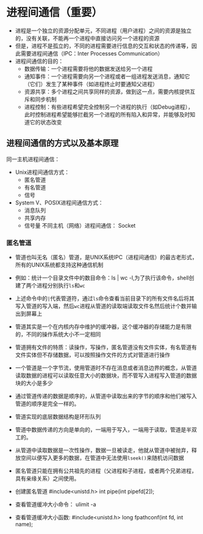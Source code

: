 # 进程间通信（重要）

* 进程是一个独立的资源分配单元，不同进程（用户进程）之间的资源是独立的，没有关联，不能再一个进程中直接访问另一个进程的资源
* 但是，进程不是孤立的，不同的进程需要进行信息的交互和状态的传递等，因此需要进程间通信（IPC：Inter Processes Communication）
* 进程间通信的目的：
    * 数据传输：一个进程需要将他的数据发送给另一个进程
    * 通知事件：一个进程需要向另一个进程或者一组进程发送消息，通知它（它们）发生了某种事件（如进程终止时要通知父进程）
    * 资源共享：多个进程之间共享同样的资源，做到这一点，需要内核提供互斥和同步机制
    * 进程控制：有些进程希望完全控制另一个进程的执行（如Debug进程），此时控制进程希望能够拦截另一个进程的所有陷入和异常，并能够及时知道它的状态改变

## 进程间通信的方式以及基本原理

同一主机进程间通信：
  * Unix进程间通信方式：
    * 匿名管道
    * 有名管道
    * 信号
  * System V、POSIX进程间通信方式：
    * 消息队列
    * 共享内存
    * 信号量
不同主机（网络）进程间通信：
    Socket

### 匿名管道

* 管道也叫无名（匿名）管道，是UNIX系统IPC（进程间通信）的最古老形式，所有的UNIX系统都支持这种通信机制
* 例如：统计一个目录文件中的数目命令：ls | wc -l,为了执行该命令，shell创建了两个进程分别执行`ls`和`wc`
* 上述命令中的`|`代表管道符，通过`ls`命令查看当前目录下的所有文件名后将其写入管道的写入端，然后`wc`进程从管道的读取端读取文件名然后统计个数并输出到屏幕上

* 管道其实是一个在内核内存中维护的缓冲器，这个缓冲器的存储能力是有限的，不同的操作系统大小不一定相同
* 管道拥有文件的特质：读操作，写操作，匿名管道没有文件实体，有名管道有文件实体但不存储数据，可以按照操作文件的方式对管道进行操作
* 一个管道是一个字节流，使用管道时不存在消息或者消息边界的概念，从管道读取数据的进程可以读取任意大小的数据块，而不管写入进程写入管道的数据块的大小是多少
* 通过管道传递的数据是顺序的，从管道中读取出来的字节的顺序和他们被写入管道的顺序是完全一样的。
* 管道实现的底层数据结构是环形队列
* 管道中数据传递的方向是单向的，一端用于写入，一端用于读取，管道是半双工的。
* 从管道中读取数据是一次性操作，数据一旦被读走，他就从管道中被抛弃，释放空间以便写入更多的数据，在管道中无法使用`lseek()`来随机访问数据
* 匿名管道只能在拥有公共祖先的进程（父进程和子进程，或者两个兄弟进程，具有亲缘关系）之间使用。
  
* 创建匿名管道
    #include<unistd.h>
    int pipe(int pipefd[2]);

* 查看管道缓冲大小命令：
    ulimit -a

* 查看管道缓冲大小函数:
    #include<unistd.h>
    long fpathconf(int fd, int name);


